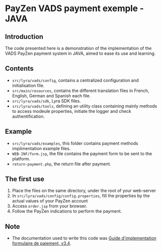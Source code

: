# PayZen VADS payment exemple - JAVA

## Introduction
The code presented here is a demonstration of the implementation of the VADS PayZen payment system in JAVA, aimed to ease its use and learning.

## Contents
*  `src/lyra/vads/config`, contains a centralized configuration and initialisation file.
*  `src/main/resources`, contains the different translation files in French, English, German and Spanish each file.
*  `src/lyra/vads/sdk`, Lyra SDK files.
*  `src/lyra/vads/tools`, defining an utility class containing mainly methods to access modeule properties, initiate the logger and check authentification.

## Example
* `src/lyra/vads/examples`, this folder contains payment methods implimentation example files.
* `WEB-INF/form.jsp`, the file contains the payment form to be sent to the platform.
* `return-payment.php`, the return file after payment.

## The first use
1. Place the files on the same directory, under the root of your web-server
2. In `src/lyra/vads/config/config.properties`, fill the properties by the actual values of your PayZen account
3. Access `order.jsp` from your browser.
4. Follow the PayZen indications to perform the payment.

## Note
* The documentation used to write this code was [Guide d'implementation formulaire de paiement, v3.4](https://payzen.io).